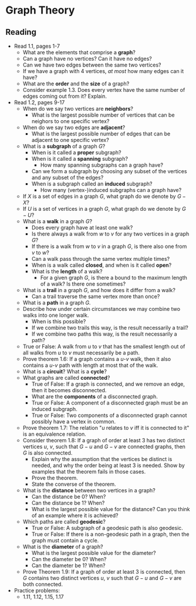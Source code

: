 # Graph Theory

## Reading

- Read 1.1, pages 1-7
    - What are the elements that comprise a **graph**?
    - Can a graph have no vertices? Can it have no edges?
    - Can we have two edges between the same two vertices?
    - If we have a graph with 4 vertices, *at most* how many edges can it have?
    - What are the **order** and the **size** of a graph?
    - Consider example 1.3. Does every vertex have the same number of edges coming out from it? Explain.
- Read 1.2, pages 9-17
    - When do we say two vertices are **neighbors**?
        - What is the largest possible number of vertices that can be neighors to one specific vertex?
    - When do we say two edges are **adjacent**?
        - What is the largest possible number of edges that can be adjacent to one specific vertex?
    - What is a **subgraph** of a graph $G$?
        - When is it called a **proper** subgraph?
        - When is it called a **spanning** subgraph?
            - How many spanning subgraphs can a graph have?
        - Can we form a subgraph by choosing any subset of the vertices and any subset of the edges?
        - When is a subgraph called an **induced** subgraph?
            - How many (vertex-)induced subgraphs can a graph have?
    - If $X$ is a set of edges in a graph $G$, what graph do we denote by $G-X$?
    - If $U$ is a set of vertices in a graph $G$, what graph do we denote by $G-U$?
    - What is a **walk** in a graph $G$?
        - Does every graph have at least one walk?
        - Is there always a walk from $w$ to $v$ for any two vertices in a graph $G$?
        - If there is a walk from $w$ to $v$ in a graph $G$, is there also one from $v$ to $w$?
        - Can a walk pass through the same vertex multiple times?
        - When is a walk called **closed**, and when is it called **open**?
        - What is the **length** of a walk?
            - For a given graph $G$, is there a bound to the maximum length of a walk? Is there one sometimes?
    - What is a **trail** in a graph $G$, and how does it differ from a walk?
        - Can a trail traverse the same vertex more than once?
    - What is a **path** in a graph $G$.
    - Describe how under certain circumstances we may combine two walks into one longer walk.
        - When is this possible?
        - If we combine two trails this way, is the result necessarily a trail?
        - If we combine two paths this way, is the result necessarily a path?
    - True or False: A walk from $u$ to $v$ that has the smallest length out of all walks from $u$ to $v$ must necessarily be a path.
    - Prove theorem 1.6: If a graph contains a $u$-$v$ walk, then it also contains a $u$-$v$ path with length at most that of the walk.
    - What is a **circuit**? What is a **cycle**?
    - What graphs are called **connected**?
        - True of False: If a graph is connected, and we remove an edge, then it becomes disconnected.
        - What are the **components** of a disconnected graph.
        - True or False: A component of a disconnected graph must be an induced subgraph.
        - True or False: Two components of a disconnected graph cannot possibly have a vertex in common.
    - Prove theorem 1.7: The relation "$u$ relates to $v$ iff it is connected to it" is an equivalence relation.
    - Consider theorem 1.8: If a graph of order at least $3$ has two distinct vertices $u$, $v$, such that $G-u$ and $G-v$ are connected graphs, then $G$ is also connected.
        - Explain why the assumption that the vertices be distinct is needed, and why the order being at least $3$ is needed. Show by examples that the theorem fails in those cases.
        - Prove the theorem.
        - State the converse of the theorem.
    - What is the **distance** between two vertices in a graph?
        - Can the distance be $0$? When?
        - Can the distance be $1$? When?
        - What is the largest possible value for the distance? Can you think of an example where it is achieved?
    - Which paths are called **geodesic**?
        - True or False: A subgraph of a geodesic path is also geodesic.
        - True or False: If there is a non-geodesic path in a graph, then the graph must contain a cycle.
    - What is the **diameter** of a graph?
        - What is the largest possible value for the diameter?
        - Can the diameter be $0$? When?
        - Can the diameter be $1$? When?
    - Prove Theorem 1.9: If a graph of order at least $3$ is connected, then $G$ contains two distinct vertices $u$, $v$ such that $G-u$ and $G-v$ are both connected.
- Practice problems:
    - 1.11, 1.12, 1.15, 1.17
